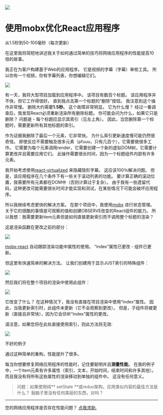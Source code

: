 ![](https://p0.ssl.qhimg.com/t012d37db783bb423d1.png)

# 使用mobx优化React应用程序

从1.5秒到50-100毫秒（每次更新）

在这里我将简短地讲述我关于如何通过简单的技巧将网络应用程序的性能提高10倍的故事。

我正在为客户构建基于Web的应用程序。 它是视频的字幕（字幕）审核工具。 所以你有一个视频，你有字幕列表，你想编辑它们。

![](https://p0.ssl.qhimg.com/t012a3cc7e8057bd83c.png)

有一天，我将大型项目加载到应用程序中。 该项目有数百个标题。 该应用程序并不快，但它工作得很好。 直到我点击第一个标题的“删除”按钮。 我注意到这个操作非常慢。 删除大约需要**1.5秒**。 这个故障非常明显。 它为什么慢？ 经过一番调查后，我发现React必须重新渲染所有删除标题。 你可能会问为什么，如果它只是删除？ 问题是 - 每个标题应显示其索引（见左上角）。 因此，当您删除第一个标题时，需要更新所有其他标题的索引。

作为证据我删除了最后一个元素，它非常快。 为什么索引更新速度慢可能仍然很奇怪。 即使反应不需要触及很多元素（pfuuu，只有几百个），它需要做很多工作。 它需要为每个元素调用render，它需要创建一个新的虚拟DOM树，它需要计算更改并且需要应用它们。 此操作需要很长时间，因为一个标题组件内部有许多元素。

我开始考虑使用[react-virtualized](https://github.com/bvaughn/react-virtualized) 来隐藏隐形字幕。 这应该100％解决问题。 但是，该应用程序在几个条件下有一些关于滚动列表的功能。 要计算正确的滚动位置，我需要所有元素都在DOM中（否则计算过于复杂）。 由于我有一些遗留代码，这种更改可能需要很长时间才能实现和测试，在某些情况下可能会破坏应用程序。

所以我继续考虑更快的解决方案。 在那个项目中，我使用[mobx](https://mobx.js.org/) 进行状态管理。 关于它的很酷的事情是可观察的值和创建OBSERVE改变的React组件的能力。 所以我想：我需要更新item元素但是如何直接更新索引而不调用整个标题的渲染？

这是渲染函数在更改之前的部分：

![](https://p0.ssl.qhimg.com/t017ce4c78d49580fb1.png)

[mobx-react](https://github.com/mobxjs/mobx-react) 自动跟踪渲染功能中属性的使用。 “index”属性已更改 - 组件已更新。

但这里有快速简单的解决方法。 让我们创建用于显示JUST索引的特殊组件：

![](https://p0.ssl.qhimg.com/t015bba4e6fced7015a.png)

然后我们将在整个项目的渲染中使用此组件：

![](https://p0.ssl.qhimg.com/t01763f4c7f901ebb45.png)

它改变了什么？ 在这种情况下，我没有直接在项目渲染中使用“index”属性。 因此，当我更新索引时，此组件未更新（它不会观察到更改）。 但是，子组件将被更新（直接且非常快），因为它会侦听“index”属性的更改。

请注意，如果您将在此处直接使用索引，则此方法将无效:

![](https://p0.ssl.qhimg.com/t01fe56ba3bd140cfe4.png)

不好的例子

通过这种简单的重构，性能提升了很多。

每当你想要修复网络应用程序的性能时，记住要聪明并且**测量性能**。 在我的例子中，一个item元素有许多属性（索引，文本，开始时间，结束时间和许多其他）。 而且我没有将所有这些属性的渲染移动到单独的组件中。 这没有任何意义。

> 问题：如果使用纯** setState **或redux架构，应用类似内容的最佳方法是什么？ 我脑子里没有任何美丽的东西，对吗？

---

您的网络应用程序是否存在性能问题？ [点我求助.](https://lavrton.com/web-perf.html)
